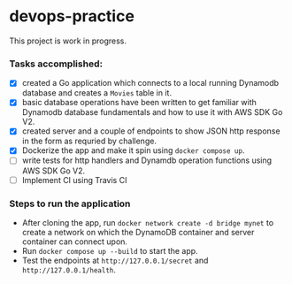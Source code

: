 # devops-practice
This project is work in progress.

### Tasks accomplished: 
- [x] created a Go application which connects to a local running Dynamodb database and creates a `Movies` table in it. 
- [x] basic database operations have been written to get familiar with Dynamodb database fundamentals and how to use it with AWS SDK Go V2. 
- [x] created server and a couple of endpoints to show JSON http response in the form as requried by challenge. 
- [x] Dockerize the app and make it spin using `docker compose up`. 
- [ ] write tests for http handlers and Dynamdb operation functions using AWS SDK Go V2.
- [ ] Implement CI using Travis CI

### Steps to run the application
- After cloning the app, run `docker network create -d bridge mynet` to create a network on which the DynamoDB container and server container can connect upon.
- Run `docker compose up --build` to start the app. 
- Test the endpoints at `http://127.0.0.1/secret` and `http://127.0.0.1/health`. 
